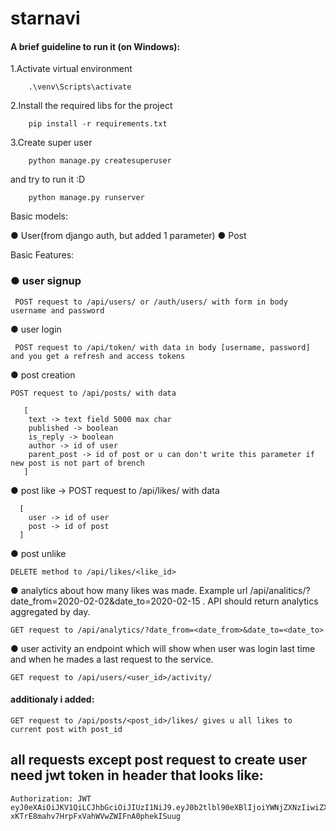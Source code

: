 # starnavi

#### A brief guideline to run it (on Windows):

 1.Activate virtual environment
```
    .\venv\Scripts\activate
```

 2.Install the required libs for the project
```
    pip install -r requirements.txt
```
 3.Create super user

```
    python manage.py createsuperuser
```
and try to run it :D

```
    python manage.py runserver
```

Basic models:

● User(from django auth, but added 1 parameter)
● Post 

Basic Features:

### ● user signup
```
 POST request to /api/users/ or /auth/users/ with form in body username and password
```
● user login
```
 POST request to /api/token/ with data in body [username, password] and you get a refresh and access tokens
```
● post creation
```
POST request to /api/posts/ with data 

   [
    text -> text field 5000 max char
    published -> boolean
    is_reply -> boolean
    author -> id of user
    parent_post -> id of post or u can don't write this parameter if new post is not part of brench
   ]
```
 
● post like -> POST request to /api/likes/ with data 
```
  [
    user -> id of user
    post -> id of post 
  ]
```
 
● post unlike
```
DELETE method to /api/likes/<like_id>
```

● analytics about how many likes was made. Example url
/api/analitics/?date_from=2020-02-02&date_to=2020-02-15 . API should return analytics
aggregated by day.
```
GET request to /api/analytics/?date_from=<date_from>&date_to=<date_to>
```

● user activity an endpoint which will show when user was login last time and when he
mades a last request to the service.

```
GET request to /api/users/<user_id>/activity/
```

#### additionaly i added:

```
GET request to /api/posts/<post_id>/likes/ gives u all likes to current post with post_id
```

## all requests except post request to create user need jwt token in header that looks like:

```
Authorization: JWT eyJ0eXAiOiJKV1QiLCJhbGciOiJIUzI1NiJ9.eyJ0b2tlbl90eXBlIjoiYWNjZXNzIiwiZXhwIjoxNjU1OTEyOTkzLCJqdGkiOiJiZGQ5ZWQ4ZTE0ZTE0YTllYmExMTAzMTMwYjljNjFkZiIsInVzZXJfaWQiOjF9.ChuD-xKTrE8mahv7HrpFxVahWVwZWIFnA0phekISuug
```
